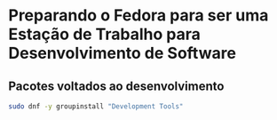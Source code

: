 # Preparando o Fedora para ser uma Estação de Trabalho para Desenvolvimento de Software
## Pacotes voltados ao desenvolvimento
```sh
sudo dnf -y groupinstall "Development Tools"
```
